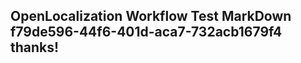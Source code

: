 <properties
ms.topic="hero-topic"
ms.test1="hero-topic"
ms.test2="test"/>

## OpenLocalization Workflow Test MarkDown f79de596-44f6-401d-aca7-732acb1679f4 thanks!
